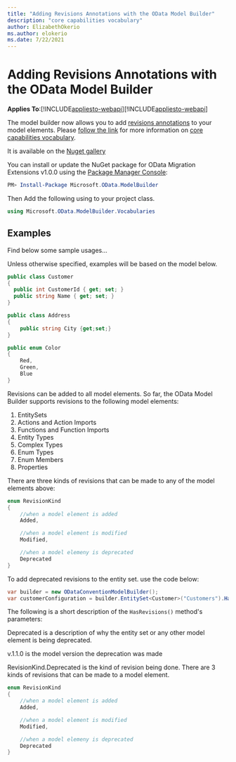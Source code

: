 ```yaml
---
title: "Adding Revisions Annotations with the OData Model Builder"
description: "core capabilities vocabulary"
author: ElizabethOkerio
ms.author: elokerio
ms.date: 7/22/2021
---
```


# Adding Revisions Annotations with the OData Model Builder

**Applies To**:[!INCLUDE[appliesto-webapi](../includes/appliesto-webapi-v7.md)][!INCLUDE[appliesto-webapi](../includes/appliesto-webapi-v6.md)]

The model builder now allows you to add [revisions annotations](https://github.com/oasis-tcs/odata-vocabularies/blob/main/vocabularies/Org.OData.Core.V1.xml#L77) to your model elements. Please [follow the link](https://github.com/oasis-tcs/odata-vocabularies/blob/main/vocabularies/Org.OData.Core.V1.md) for more information on [core capabilities vocabulary](https://github.com/oasis-tcs/odata-vocabularies/blob/main/vocabularies/Org.OData.Core.V1.md).

It is available on the [Nuget gallery](https://www.nuget.org/packages/Microsoft.OData.ModelBuilder)

You can install or update the NuGet package for OData Migration Extensions v1.0.0 using the [Package Manager Console](https://docs.nuget.org/docs/start-here/using-the-package-manager-console):

```PowerShell
PM> Install-Package Microsoft.OData.ModelBuilder
```
Then Add the following using to your project class.
```csharp
using Microsoft.OData.ModelBuilder.Vocabularies
```
## Examples

Find below some sample usages...

Unless otherwise specified, examples will be based on the model below.

```csharp
public class Customer
{
  public int CustomerId { get; set; }
  public string Name { get; set; }
}

public class Address
{
    public string City {get;set;}
}

public enum Color
{
    Red,
    Green,
    Blue
}
```
Revisions can be added to all model elements. So far, the OData Model Builder supports revisions to the following model elements:

1. EntitySets
1. Actions and Action Imports
1. Functions and Function Imports
1. Entity Types
1. Complex Types
1. Enum Types
1. Enum Members
1. Properties

There are three kinds of revisions that can be made to any of the model elements above: 

```csharp
enum RevisionKind
{
    //when a model element is added
    Added,

    //when a model element is modified
    Modified,

    //when a model elemeny is deprecated
    Deprecated
}
```


To add deprecated revisions to the entity set. use the code below:
```csharp
var builder = new ODataConventionModelBuilder();
var customerConfiguration = builder.EntitySet<Customer>("Customers").HasRevisions("Deprecated", "v1.1.0", RevisionKind.Deprecated, new DateTime(2021,8,8), new DateTime(2022, 12,12)");
```
The following is a short description of the <code>HasRevisions()</code> method's parameters:

Deprecated is a description of why the entity set or any other model element is being deprecated.

v.1.1.0 is the model version the deprecation was made

RevisionKind.Deprecated is the kind of revision being done. There are 3 kinds of revisions that can be made to a model element. 

```csharp
enum RevisionKind
{
    //when a model element is added
    Added,

    //when a model element is modified
    Modified,

    //when a model elemeny is deprecated
    Deprecated
}
```


